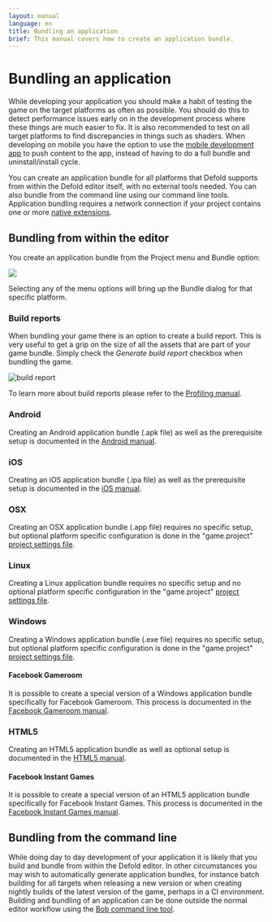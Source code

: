 ```yaml
---
layout: manual
language: en
title: Bundling an application
brief: This manual covers how to create an application bundle.
---
```


# Bundling an application

While developing your application you should make a habit of testing the game on the target platforms as often as possible. You should do this to detect performance issues early on in the development process where these things are much easier to fix. It is also recommended to test on all target platforms to find discrepancies in things such as shaders. When developing on mobile you have the option to use the [mobile development app](/manuals/dev-app/) to push content to the app, instead of having to do a full bundle and uninstall/install cycle.

You can create an application bundle for all platforms that Defold supports from within the Defold editor itself, with no external tools needed. You can also bundle from the command line using our command line tools. Application bundling requires a network connection if your project contains one or more [native extensions](/manuals/extensions).

## Bundling from within the editor

You create an application bundle from the Project menu and Bundle option:

![](../images/bundling/bundle_menu.png)

Selecting any of the menu options will bring up the Bundle dialog for that specific platform.

### Build reports

When bundling your game there is an option to create a build report. This is very useful to get a grip on the size of all the assets that are part of your game bundle. Simply check the *Generate build report* checkbox when bundling the game.

![build report](../images/profiling/build_report.png)

To learn more about build reports please refer to the [Profiling manual](/manuals/profiling/#build-reports).

### Android

Creating an Android application bundle (.apk file) as well as the prerequisite setup is documented in the [Android manual](/manuals/android/#creating-an-android-application-bundle).

### iOS

Creating an iOS application bundle (.ipa file) as well as the prerequisite setup is documented in the [iOS manual](/manuals/ios/#creating-an-ios-application-bundle).

### OSX

Creating an OSX application bundle (.app file) requires no specific setup, but optional platform specific configuration is done in the "game.project" [project settings file](/manuals/project-settings/#macos--os-x).

### Linux

Creating a Linux application bundle requires no specific setup and no optional platform specific configuration in the "game.project" [project settings file](/manuals/project-settings/).

### Windows

Creating a Windows application bundle (.exe file) requires no specific setup, but optional platform specific configuration is done in the "game.project" [project settings file](/manuals/project-settings/#windows).

#### Facebook Gameroom

It is possible to create a special version of a Windows application bundle specifically for Facebook Gameroom. This process is documented in the [Facebook Gameroom manual](/manuals/gameroom/).

### HTML5

Creating an HTML5 application bundle as well as optional setup is documented in the [HTML5 manual](/manuals/html5/#creating-html5-bundle).

#### Facebook Instant Games

It is possible to create a special version of an HTML5 application bundle specifically for Facebook Instant Games. This process is documented in the [Facebook Instant Games manual](/manuals/instant-games/).

## Bundling from the command line

While doing day to day development of your application it is likely that you build and bundle from within the Defold editor. In other circumstances you may wish to automatically generate application bundles, for instance batch building for all targets when releasing a new version or when creating nightly builds of the latest version of the game, perhaps in a CI environment. Building and bundling of an application can be done outside the normal editor workflow using the [Bob command line tool](/manuals/bob/).
